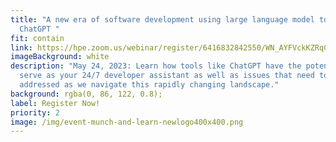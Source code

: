 ```yaml
---
title: "A new era of software development using large language model tools like
  ChatGPT "
fit: contain
link: https://hpe.zoom.us/webinar/register/6416832842550/WN_AYFVckKZRqCKTvsycRNyGA
imageBackground: white
description: "May 24, 2023: Learn how tools like ChatGPT have the potential to
  serve as your 24/7 developer assistant as well as issues that need to be
  addressed as we navigate this rapidly changing landscape."
background: rgba(0, 86, 122, 0.8);
label: Register Now!
priority: 2
image: /img/event-munch-and-learn-newlogo400x400.png
---
```

